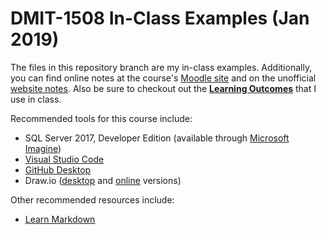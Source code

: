 # DMIT-1508 In-Class Examples (Jan 2019)

The files in this repository branch are my in-class examples. Additionally, you can find online notes at the course's [Moodle site](https://moodle.nait.ca) and on the unofficial [website notes](https://dmit-1508.github.io). Also be sure to checkout out the [**Learning Outcomes**](https://dmit-1508.github.io/about/LOGs.html) that I use in class.

Recommended tools for this course include:

- SQL Server 2017, Developer Edition (available through [Microsoft Imagine](https://e5.onthehub.com/WebStore/OfferingDetails.aspx?o=32dd97ce-e6ad-e711-80f7-000d3af41938&ws=3511aead-a58b-e011-969d-0030487d8897&vsro=8))
- [Visual Studio Code](https://code.visualstudio.com)
- [GitHub Desktop](https://desktop.github.com)
- Draw.io ([desktop](https://about.draw.io/integrations/#integrations_offline) and [online](https://draw.io) versions)

Other recommended resources include:

- [Learn Markdown](https://commonmark.org/help/)

